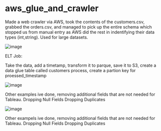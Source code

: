 # aws_glue_and_crawler

Made a web crawler via AWS, took the contents of the customers.csv, grabbed the orders.csv, and managed to pick up the entire schema which stopped us from manual entry as AWS did the rest in indentifying their data types (int,string).
Used for large datasets.

![image](https://github.com/user-attachments/assets/bce189ff-4481-4ecc-a0d0-cd4a8b1c641e)


ELT Job:

Take the data, add a timetamp, transform it to parque, save it to S3, create a data glue table called customers process, create a partion key for proessed_timestamp



![image](https://github.com/user-attachments/assets/92e246a0-6fea-4dd0-8f9e-040086501f5e)

Other examples ive done, removing additional fields that are not needed for Tableau. 
Dropping Null Fields
Dropping Duplicates


![image](https://github.com/user-attachments/assets/4d0299a9-6429-4226-9143-2dd9aa6248e0)

Other exampels ive done, removing additional fields that are not needed for Tableau. 
Dropping Null Fields
Dropping Duplicates
